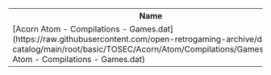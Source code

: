 <table>
<tr><th>Name</th><th>Size</th></tr>
<tr><td>[Acorn Atom - Compilations - Games.dat](https://raw.githubusercontent.com/open-retrogaming-archive/dat-catalog/main/root/basic/TOSEC/Acorn/Atom/Compilations/Games/Acorn Atom - Compilations - Games.dat)</td><td>2644</td></tr>
</table>
